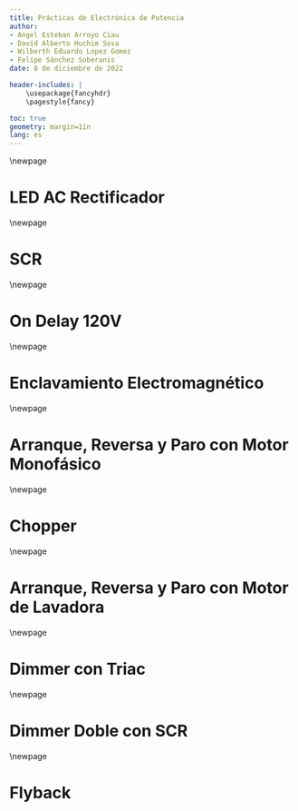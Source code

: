 ```yaml
---
title: Prácticas de Electrónica de Potencia
author:
- Angel Esteban Arroyo Ciau
- David Alberto Huchim Sosa
- Wilberth Eduardo Lopez Gomez
- Felipe Sánchez Soberanis
date: 8 de diciembre de 2022

header-includes: |
    \usepackage{fancyhdr}
    \pagestyle{fancy}

toc: true
geometry: margin=1in
lang: es
---
```


\newpage
# LED AC Rectificador

\newpage
# SCR

\newpage
# On Delay 120V

\newpage
# Enclavamiento Electromagnético

\newpage
# Arranque, Reversa y Paro con Motor Monofásico

\newpage
# Chopper

\newpage
# Arranque, Reversa y Paro con Motor de Lavadora

\newpage
# Dimmer con Triac

\newpage
# Dimmer Doble con SCR

\newpage
# Flyback

